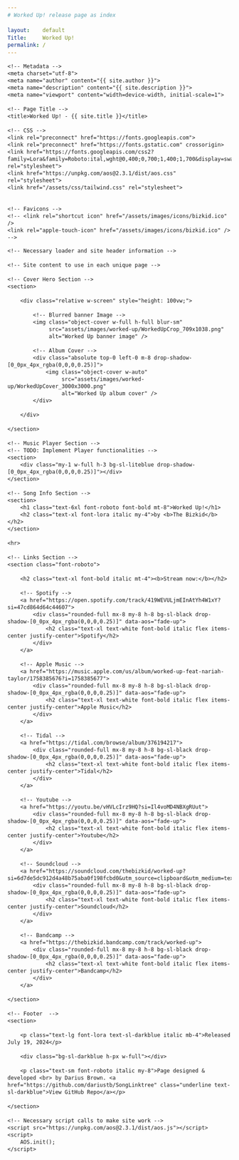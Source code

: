 ```yaml
---
# Worked Up! release page as index

layout:    default
Title:     Worked Up!
permalink: /
---
```

<html lang="en">

<!-- Meta information to call here -->
<head>

    <!-- Metadata -->
    <meta charset="utf-8">
    <meta name="author" content="{{ site.author }}">
    <meta name="description" content="{{ site.description }}">
    <meta name="viewport" content="width=device-width, initial-scale=1">

    <!-- Page Title -->
    <title>Worked Up! - {{ site.title }}</title>

    <!-- CSS -->
    <link rel="preconnect" href="https://fonts.googleapis.com">
    <link rel="preconnect" href="https://fonts.gstatic.com" crossorigin>
    <link href="https://fonts.googleapis.com/css2?family=Lora&family=Roboto:ital,wght@0,400;0,700;1,400;1,700&display=swap" rel="stylesheet">
    <link href="https://unpkg.com/aos@2.3.1/dist/aos.css" rel="stylesheet">
    <link href="/assets/css/tailwind.css" rel="stylesheet">


    <!-- Favicons -->
    <!-- <link rel="shortcut icon" href="/assets/images/icons/bizkid.ico" />
    <link rel="apple-touch-icon" href="/assets/images/icons/bizkid.ico" /> -->

</head>

<body class="bg-sl-bgcolor text-sl-black text-center">

    <!-- Necessary loader and site header information -->

    <!-- Site content to use in each unique page -->

    <!-- Cover Hero Section -->
    <section>
    
        <div class="relative w-screen" style="height: 100vw;">

            <!-- Blurred banner Image -->
            <img class="object-cover w-full h-full blur-sm" 
                 src="assets/images/worked-up/WorkedUpCrop_709x1038.png" 
                 alt="Worked Up banner image" />

            <!-- Album Cover -->
            <div class="absolute top-0 left-0 m-8 drop-shadow-[0_0px_4px_rgba(0,0,0,0.25)]">
                <img class="object-cover w-auto" 
                     src="assets/images/worked-up/WorkedUpCover_3000x3000.png" 
                     alt="Worked Up album cover" />
            </div>
    
        </div>
    
    </section>

    <!-- Music Player Section -->
    <!-- TODO: Implement Player functionalities -->
    <section>
        <div class="my-1 w-full h-3 bg-sl-liteblue drop-shadow-[0_0px_4px_rgba(0,0,0,0.25)]"></div>
    </section>

    <!-- Song Info Section -->
    <section>
        <h1 class="text-6xl font-roboto font-bold mt-8">Worked Up!</h1>
        <h2 class="text-xl font-lora italic my-4">by <b>The Bizkid</b></h2>
    </section>
    
    <hr>

    <!-- Links Section -->
    <section class="font-roboto">
    
        <h2 class="text-xl font-bold italic mt-4"><b>Stream now:</b></h2>

        <!-- Spotify -->
        <a href="https://open.spotify.com/track/419WEVULjmEInAtYh4W1xY?si=47cd864d64c44607">
            <div class="rounded-full mx-8 my-8 h-8 bg-sl-black drop-shadow-[0_0px_4px_rgba(0,0,0,0.25)]" data-aos="fade-up">
                <h2 class="text-xl text-white font-bold italic flex items-center justify-center">Spotify</h2>
            </div>
        </a>

        <!-- Apple Music -->
        <a href="https://music.apple.com/us/album/worked-up-feat-nariah-taylor/1758385676?i=1758385677">
            <div class="rounded-full mx-8 my-8 h-8 bg-sl-black drop-shadow-[0_0px_4px_rgba(0,0,0,0.25)]" data-aos="fade-up">
                <h2 class="text-xl text-white font-bold italic flex items-center justify-center">Apple Music</h2>
            </div>
        </a>

        <!-- Tidal -->
        <a href="https://tidal.com/browse/album/376194217">
            <div class="rounded-full mx-8 my-8 h-8 bg-sl-black drop-shadow-[0_0px_4px_rgba(0,0,0,0.25)]" data-aos="fade-up">
                <h2 class="text-xl text-white font-bold italic flex items-center justify-center">Tidal</h2>
            </div>
        </a>

        <!-- Youtube -->
        <a href="https://youtu.be/vHVLcIrz9HQ?si=Il4voMD4NBXgRUut">
            <div class="rounded-full mx-8 my-8 h-8 bg-sl-black drop-shadow-[0_0px_4px_rgba(0,0,0,0.25)]" data-aos="fade-up">
                <h2 class="text-xl text-white font-bold italic flex items-center justify-center">Youtube</h2>
            </div>
        </a>

        <!-- Soundcloud -->
        <a href="https://soundcloud.com/thebizkid/worked-up?si=6d7de5dc912d4a48b75aba0f198fcbd0&utm_source=clipboard&utm_medium=text&utm_campaign=social_sharing">
            <div class="rounded-full mx-8 my-8 h-8 bg-sl-black drop-shadow-[0_0px_4px_rgba(0,0,0,0.25)]" data-aos="fade-up">
                <h2 class="text-xl text-white font-bold italic flex items-center justify-center">Soundcloud</h2>
            </div>
        </a>

        <!-- Bandcamp -->
        <a href="https://thebizkid.bandcamp.com/track/worked-up">
            <div class="rounded-full mx-8 my-8 h-8 bg-sl-black drop-shadow-[0_0px_4px_rgba(0,0,0,0.25)]" data-aos="fade-up">
                <h2 class="text-xl text-white font-bold italic flex items-center justify-center">Bandcamp</h2>
            </div>
        </a>
    
    </section>

    <!-- Footer  -->
    <section>

        <p class="text-lg font-lora text-sl-darkblue italic mb-4">Released July 19, 2024</p>

        <div class="bg-sl-darkblue h-px w-full"></div>

        <p class="text-sm font-roboto italic my-8">Page designed & developed <br> by Darius Brown. <a href="https://github.com/dariustb/SongLinktree" class="underline text-sl-darkblue">View GitHub Repo</a></p> 
    
    </section>

    <!-- Necessary script calls to make site work -->
    <script src="https://unpkg.com/aos@2.3.1/dist/aos.js"></script>
    <script>
        AOS.init();
    </script>

</body>

</html>

